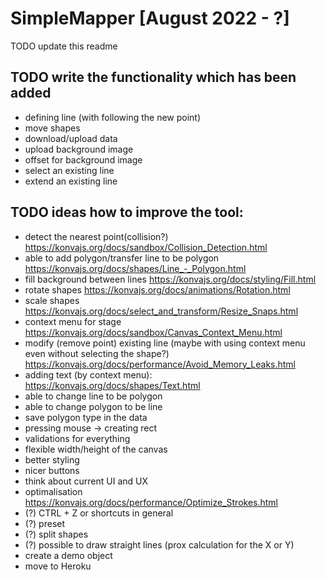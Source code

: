# SimpleMapper [August 2022 - ?]

TODO update this readme

## TODO write the functionality which has been added

- defining line (with following the new point)
- move shapes
- download/upload data
- upload background image
- offset for background image
- select an existing line
- extend an  existing line

## TODO ideas how to improve the tool:

- detect the nearest point(collision?) https://konvajs.org/docs/sandbox/Collision_Detection.html
- able to add polygon/transfer line to be polygon https://konvajs.org/docs/shapes/Line_-_Polygon.html
- fill background between lines https://konvajs.org/docs/styling/Fill.html
- rotate shapes https://konvajs.org/docs/animations/Rotation.html
- scale shapes https://konvajs.org/docs/select_and_transform/Resize_Snaps.html
- context menu for stage https://konvajs.org/docs/sandbox/Canvas_Context_Menu.html
- modify (remove point) existing line (maybe with using context menu even without selecting the shape?) https://konvajs.org/docs/performance/Avoid_Memory_Leaks.html
- adding text (by context menu): https://konvajs.org/docs/shapes/Text.html
- able to change line to be polygon
- able to change polygon to be line
- save polygon type in the data
- pressing mouse -> creating rect
- validations for everything
- flexible width/height of the canvas
- better styling
- nicer buttons 
- think about current UI and UX
- optimalisation https://konvajs.org/docs/performance/Optimize_Strokes.html
- (?) CTRL + Z or shortcuts in general
- (?) preset
- (?) split shapes
- (?) possible to draw straight lines (prox calculation for the X or Y)
- create a demo object
- move to Heroku
